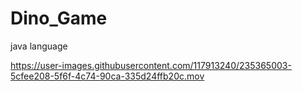 # Dino_Game
java language

https://user-images.githubusercontent.com/117913240/235365003-5cfee208-5f6f-4c74-90ca-335d24ffb20c.mov


